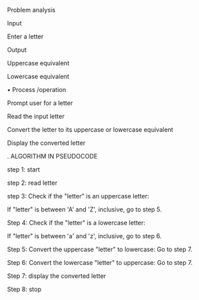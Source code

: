 Problem analysis

Input

Enter a letter

Output

Uppercase equivalent

Lowercase equivalent

•	Process /operation

Prompt user for a letter

Read the input letter

Convert the letter to its uppercase or lowercase equivalent 

Display the converted letter

. ALGORITHM IN PSEUDOCODE

step 1: start

step 2: read letter

step 3: Check if the "letter" is an uppercase letter:

   If "letter" is between 'A' and 'Z', inclusive, go to step 5.
   
Step 4: Check if the "letter" is a lowercase letter:

  If "letter" is between 'a' and 'z', inclusive, go to step 6.
    
Step 5: Convert the uppercase "letter" to lowercase:  Go to step 7.

Step 6: Convert the lowercase "letter" to uppercase:  Go to step 7.

Step 7: display the converted letter

Step 8: stop

